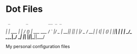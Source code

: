 

# Dot Files

     _       _         __ _ _           
  __| | ___ | |_      / _(_) | ___  ___ 
 / _` |/ _ \| __|____| |_| | |/ _ \/ __|
| (_| | (_) | ||_____|  _| | |  __/\__ \
 \__,_|\___/ \__|    |_| |_|_|\___||___/
                                        

My personal configuration files
